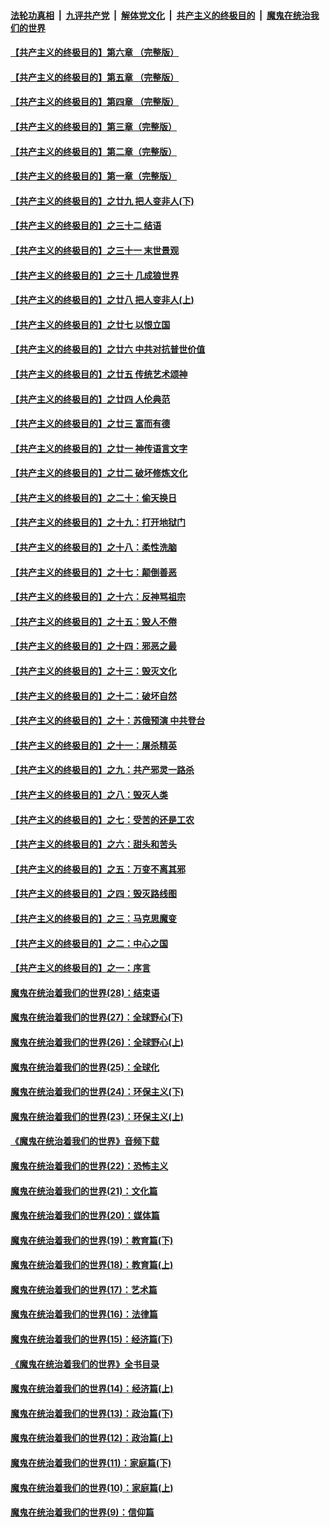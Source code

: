 ####  [法轮功真相](../../../../basic/blob/master/README.md?t=05040831) &nbsp;|&nbsp; [九评共产党](../../../../9ping.md/blob/master/README.md?t=05040831) &nbsp;|&nbsp; [解体党文化](../../../../jtdwh.md/blob/master/README.md?t=05040831)  &nbsp;|&nbsp; [共产主义的终极目的](../../../../gczydzjmd.md/blob/master/README.md?t=05040831) &nbsp;|&nbsp; [魔鬼在统治我们的世界](../../../../mgztzwmdsj.md/blob/master/README.md?t=05040831) 

#### [【共产主义的终极目的】第六章 （完整版）](../pages/nsc422/n11428913.md?t=05040831) 

#### [【共产主义的终极目的】第五章 （完整版）](../pages/nsc422/n11428912.md?t=05040831) 

#### [【共产主义的终极目的】第四章 （完整版）](../pages/nsc422/n11428907.md?t=05040831) 

#### [【共产主义的终极目的】第三章（完整版）](../pages/nsc422/n11428848.md?t=05040831) 

#### [【共产主义的终极目的】第二章（完整版）](../pages/nsc422/n11428831.md?t=05040831) 

#### [【共产主义的终极目的】第一章（完整版）](../pages/nsc422/n11417651.md?t=05040831) 

#### [【共产主义的终极目的】之廿九 把人变非人(下)](../pages/nsc422/n11344140.md?t=05040831) 

#### [【共产主义的终极目的】之三十二 结语](../pages/nsc422/n11360535.md?t=05040831) 

#### [【共产主义的终极目的】之三十一 末世景观](../pages/nsc422/n11351129.md?t=05040831) 

#### [【共产主义的终极目的】之三十 几成狼世界](../pages/nsc422/n11348280.md?t=05040831) 

#### [【共产主义的终极目的】之廿八 把人变非人(上)](../pages/nsc422/n11340492.md?t=05040831) 

#### [【共产主义的终极目的】之廿七 以恨立国](../pages/nsc422/n11336944.md?t=05040831) 

#### [【共产主义的终极目的】之廿六 中共对抗普世价值](../pages/nsc422/n11324785.md?t=05040831) 

#### [【共产主义的终极目的】之廿五 传统艺术颂神](../pages/nsc422/n11296396.md?t=05040831) 

#### [【共产主义的终极目的】之廿四 人伦典范](../pages/nsc422/n11296397.md?t=05040831) 

#### [【共产主义的终极目的】之廿三 富而有德](../pages/nsc422/n11283598.md?t=05040831) 

#### [【共产主义的终极目的】之廿一 神传语言文字](../pages/nsc422/n11263265.md?t=05040831) 

#### [【共产主义的终极目的】之廿二 破坏修炼文化](../pages/nsc422/n11245728.md?t=05040831) 

#### [【共产主义的终极目的】之二十：偷天换日](../pages/nsc422/n11238846.md?t=05040831) 

#### [【共产主义的终极目的】之十九：打开地狱门](../pages/nsc422/n11206376.md?t=05040831) 

#### [【共产主义的终极目的】之十八：柔性洗脑](../pages/nsc422/n11199994.md?t=05040831) 

#### [【共产主义的终极目的】之十七：颠倒善恶](../pages/nsc422/n11179782.md?t=05040831) 

#### [【共产主义的终极目的】之十六：反神骂祖宗](../pages/nsc422/n11166798.md?t=05040831) 

#### [【共产主义的终极目的】之十五：毁人不倦](../pages/nsc422/n11166792.md?t=05040831) 

#### [【共产主义的终极目的】之十四：邪恶之最](../pages/nsc422/n11150249.md?t=05040831) 

#### [【共产主义的终极目的】之十三：毁灭文化](../pages/nsc422/n11135227.md?t=05040831) 

#### [【共产主义的终极目的】之十二：破坏自然](../pages/nsc422/n11135214.md?t=05040831) 

#### [【共产主义的终极目的】之十：苏俄预演 中共登台](../pages/nsc422/n11118424.md?t=05040831) 

#### [【共产主义的终极目的】之十一：屠杀精英](../pages/nsc422/n11118442.md?t=05040831) 

#### [【共产主义的终极目的】之九：共产邪灵一路杀](../pages/nsc422/n11114139.md?t=05040831) 

#### [【共产主义的终极目的】之八：毁灭人类](../pages/nsc422/n11108503.md?t=05040831) 

#### [【共产主义的终极目的】之七：受苦的还是工农](../pages/nsc422/n11101809.md?t=05040831) 

#### [【共产主义的终极目的】之六：甜头和苦头](../pages/nsc422/n11096971.md?t=05040831) 

#### [【共产主义的终极目的】之五：万变不离其邪](../pages/nsc422/n11091285.md?t=05040831) 

#### [【共产主义的终极目的】之四：毁灭路线图](../pages/nsc422/n11086284.md?t=05040831) 

#### [【共产主义的终极目的】之三：马克思魔变](../pages/nsc422/n11061941.md?t=05040831) 

#### [【共产主义的终极目的】之二：中心之国](../pages/nsc422/n11047728.md?t=05040831) 

#### [【共产主义的终极目的】之一：序言](../pages/nsc422/n11086077.md?t=05040831) 

#### [魔鬼在统治着我们的世界(28)：结束语](../pages/nsc422/n10936246.md?t=05040831) 

#### [魔鬼在统治着我们的世界(27)：全球野心(下)](../pages/nsc422/n10928319.md?t=05040831) 

#### [魔鬼在统治着我们的世界(26)：全球野心(上)](../pages/nsc422/n10900318.md?t=05040831) 

#### [魔鬼在统治着我们的世界(25)：全球化](../pages/nsc422/n10788205.md?t=05040831) 

#### [魔鬼在统治着我们的世界(24)：环保主义(下)](../pages/nsc422/n10695307.md?t=05040831) 

#### [魔鬼在统治着我们的世界(23)：环保主义(上)](../pages/nsc422/n10688613.md?t=05040831) 

#### [《魔鬼在统治着我们的世界》音频下载](../pages/nsc422/n10635553.md?t=05040831) 

#### [魔鬼在统治着我们的世界(22)：恐怖主义](../pages/nsc422/n10614727.md?t=05040831) 

#### [魔鬼在统治着我们的世界(21)：文化篇](../pages/nsc422/n10597706.md?t=05040831) 

#### [魔鬼在统治着我们的世界(20)：媒体篇](../pages/nsc422/n10586579.md?t=05040831) 

#### [魔鬼在统治着我们的世界(19)：教育篇(下)](../pages/nsc422/n10564808.md?t=05040831) 

#### [魔鬼在统治着我们的世界(18)：教育篇(上)](../pages/nsc422/n10526970.md?t=05040831) 

#### [魔鬼在统治着我们的世界(17)：艺术篇](../pages/nsc422/n10499093.md?t=05040831) 

#### [魔鬼在统治着我们的世界(16)：法律篇](../pages/nsc422/n10485969.md?t=05040831) 

#### [魔鬼在统治着我们的世界(15)：经济篇(下)](../pages/nsc422/n10469975.md?t=05040831) 

#### [《魔鬼在统治着我们的世界》全书目录](../pages/nsc422/n10464261.md?t=05040831) 

#### [魔鬼在统治着我们的世界(14)：经济篇(上)](../pages/nsc422/n10457370.md?t=05040831) 

#### [魔鬼在统治着我们的世界(13)：政治篇(下)](../pages/nsc422/n10448270.md?t=05040831) 

#### [魔鬼在统治着我们的世界(12)：政治篇(上)](../pages/nsc422/n10444576.md?t=05040831) 

#### [魔鬼在统治着我们的世界(11)：家庭篇(下)](../pages/nsc422/n10440961.md?t=05040831) 

#### [魔鬼在统治着我们的世界(10)：家庭篇(上)](../pages/nsc422/n10435448.md?t=05040831) 

#### [魔鬼在统治着我们的世界(9)：信仰篇](../pages/nsc422/n10432159.md?t=05040831) 

